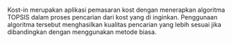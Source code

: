<p align="center">
    <img serc ="https://github.com/sarewes2310/Kost-in/blob/master/public/logo/logo_kostin.png">
</p>

Kost-in merupakan aplikasi pemasaran kost dengan menerapkan algoritma TOPSIS dalam proses pencarian dari kost yang di inginkan. Penggunaan algoritma tersebut menghasilkan kualitas pencarian yang lebih sesuai jika dibandingkan dengan menggunakan metode biasa.
